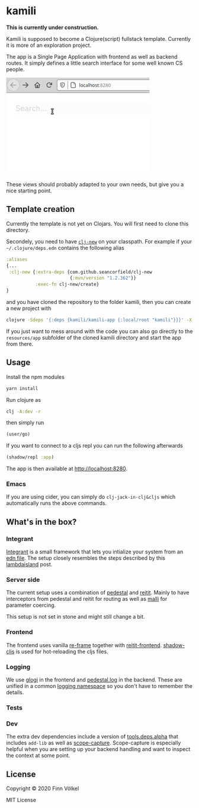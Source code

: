 # kamili

**This is currently under construction.**

Kamili is supposed to become a Clojure(script) fullstack template. Currently it
is more of an exploration project.

The app is a Single Page Application with frontend as well as backend routes.
It simply defines a little search interface for some well known CS people.

![](kamili_show.gif)

These views should probably adapted to your own needs, but give you a nice
starting point.

## Template creation

Currently the template is not yet on Clojars. You will first need to clone this directory.

Secondely, you need to have [`clj-new`](https://github.com/seancorfield/clj-new) on your classpath. For example if your
`~/.clojure/deps.edn` contains the following alias
```clj
:aliases
{...
 :clj-new {:extra-deps {com.github.seancorfield/clj-new
                        {:mvn/version "1.2.362"}}
           :exec-fn clj-new/create}
}
```
and you have cloned the repository to the folder kamili, then you can create a new project with
```bash
clojure -Sdeps '{:deps {kamili/kamili-app {:local/root "kamili"}}}' -X:clj-new :template kamili-app :name com.awesome/my-app
```

If you just want to mess around with the code you can also go directly to the `resources/app` subfolder
of the cloned kamili directory and start the app from there.

## Usage

Install the npm modules
```bash
yarn install
```

Run clojure as
```bash
clj -A:dev -r
```

then simply run
```clj
(user/go)
```
If you want to connect to a cljs repl you can run the following
afterwards
```clj
(shadow/repl :app)
```

The app is then available at [http://localhost:8280](http://localhost:8280).

### Emacs
If you are using cider, you can simply do `clj-jack-in-clj&cljs` which automatically
runs the above commands.

## What's in the box?

### Integrant

[Integrant](https://github.com/weavejester/integrant) is a small framework
that lets you intialize your system from an [edn file](resources/kamili/system.edn).
The setup closely resembles the steps described by this
[lambdaisland](https://lambdaisland.com/blog/2019-12-11-advent-of-parens-11-integrant-in-practice)
post.

### Server side

The current setup uses a combination of [pedestal](https://github.com/pedestal/pedestal)
and [reitit](https://github.com/metosin/reitit). Mainly to have interceptors from pedestal
and reitit for routing as well as [malli](https://github.com/metosin/malli) for parameter
coercing.

This setup is not set in stone and might still change a bit.

### Frontend

The frontend uses vanilla [re-frame](https://github.com/day8/re-frame) together
with [reitit-frontend](https://github.com/metosin/reitit).
[shadow-cljs](https://github.com/thheller/shadow-cljs) is used for hot-reloading
the cljs files.

### Logging

We use [glogi](https://github.com/lambdaisland/glogi) in the frontend and
[pedestal.log](https://github.com/pedestal/pedestal/tree/master/log) in the backend.
These are unified in a common [logging namespace](src/io/kamili/logging.cljc) so you don't
have to remember the details.

### Tests

### Dev

The extra dev dependencies include a version of
[tools.deps.alpha](https://github.com/clojure/tools.deps.alpha) that includes
`add-lib` as well as [scope-capture](https://github.com/vvvvalvalval/scope-capture).
Scope-capture is especially helpful when you are setting up your backend
handling and want to inspect the context at some point.

## License

Copyright © 2020 Finn Völkel

MIT License
